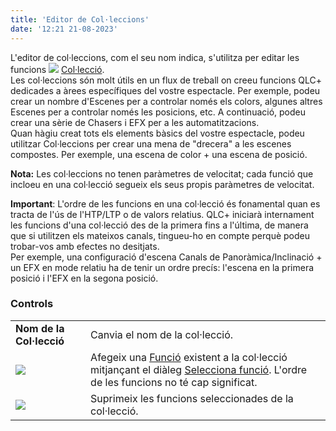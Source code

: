 ```yaml
---
title: 'Editor de Col·leccions'
date: '12:21 21-08-2023'
---
```


L'editor de col·leccions, com el seu nom indica, s'utilitza per editar les funcions  ![](/basics/collection.png) [Col·lecció](/basics/glossary-and-concepts#colleccions).  
Les col·leccions són molt útils en un flux de treball on creeu funcions QLC+ dedicades a àrees específiques del vostre espectacle. Per exemple, podeu crear un nombre d'Escenes per a controlar només els colors, algunes altres Escenes per a controlar només les posicions, etc. A continuació, podeu crear una sèrie de Chasers i EFX per a les automatitzacions.  
Quan hàgiu creat tots els elements bàsics del vostre espectacle, podeu utilitzar Col·leccions per crear una mena de "drecera" a les escenes compostes. Per exemple, una escena de color + una escena de posició.

**Nota:** Les col·leccions no tenen paràmetres de velocitat; cada funció que incloeu en una col·lecció segueix els seus propis paràmetres de velocitat.

**Important**: L'ordre de les funcions en una col·lecció és fonamental quan es tracta de l'ús de l'HTP/LTP o de valors relatius. QLC+ iniciarà internament les funcions d'una col·lecció des de la primera fins a l'última, de manera que si utilitzen els mateixos canals, tingueu-ho en compte perquè podeu trobar-vos amb efectes no desitjats.  
Per exemple, una configuració d'escena Canals de Panoràmica/Inclinació + un EFX en mode relatiu ha de tenir un ordre precís: l'escena en la primera posició i l'EFX en la segona posició.

### Controls

|     |     |
| --- | --- |
| **Nom de la Col·lecció** | Canvia el nom de la col·lecció. |
| ![](/basics/edit_add.png) | Afegeix una [Funció](/basics/glossary-and-concepts#functions) existent a la col·lecció mitjançant el diàleg [Selecciona funció](../selector-de-funcions). L'ordre de les funcions no té cap significat. |
| ![](/basics/edit_remove.png) | Suprimeix les funcions seleccionades de la col·lecció. |
